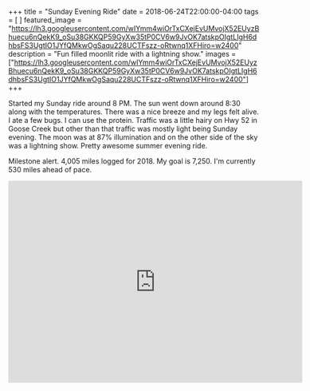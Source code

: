 +++
title =  "Sunday Evening Ride"
date = 2018-06-24T22:00:00-04:00
tags = [ ]
featured_image = "https://lh3.googleusercontent.com/wIYmm4wiOrTxCXejEvUMvojX52EUyzBhuecu6nQekK9_oSu38GKKQP59GyXw35tP0CV6w9JvOK7atskpOIgtLIgH6dhbsFS3UgtIO1JYfQMkwOgSaqu228UCTFszz-oRtwnq1XFHiro=w2400"
description = "Fun filled moonlit ride with a lightning show."
images = ["https://lh3.googleusercontent.com/wIYmm4wiOrTxCXejEvUMvojX52EUyzBhuecu6nQekK9_oSu38GKKQP59GyXw35tP0CV6w9JvOK7atskpOIgtLIgH6dhbsFS3UgtIO1JYfQMkwOgSaqu228UCTFszz-oRtwnq1XFHiro=w2400"]
+++

Started my Sunday ride around 8 PM. The sun went down around 8:30 along with the temperatures. There was a nice breeze and my legs felt alive. I ate a few bugs. I can use the protein. Traffic was a little hairy on Hwy 52 in Goose Creek but other than that traffic was mostly light being Sunday evening. The moon was at 87% illumination and on the other side of the sky was a lightning show. Pretty awesome summer evening ride.

Milestone alert. 4,005 miles logged for 2018. My goal is 7,250. I'm currently 530 miles ahead of pace.

<iframe height='405' width='590' frameborder='0' allowtransparency='true' scrolling='no' src='https://www.strava.com/activities/1660472712/embed/0d37dc89a72007b371cc7fbb5bd2410f1a0e7dbd'></iframe>
